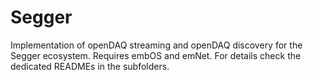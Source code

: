 # Segger
Implementation of openDAQ streaming and openDAQ discovery for the Segger ecosystem. Requires embOS and emNet. For details check the dedicated READMEs in the subfolders.
